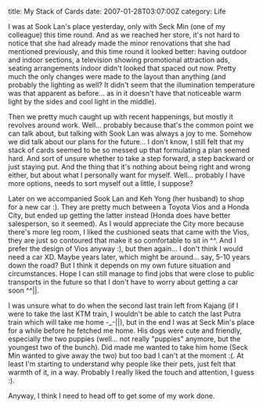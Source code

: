 title: My Stack of Cards
date: 2007-01-28T03:07:00Z
category: Life

I was at Sook Lan's place yesterday, only with Seck Min (one of my colleague) this time round. And as we reached her store, it's not hard to notice that she had already made the minor renovations that she had mentioned previously, and this time round it looked better: having outdoor and indoor sections, a television showing promotional attraction ads, seating arrangements indoor didn't looked that spaced out now. Pretty much the only changes were made to the layout than anything (and probably the lighting as well? It didn't seem that the illumination temperature was that apparent as before… as in it doesn't have that noticeable warm light by the sides and cool light in the middle).

Then we pretty much caught up with recent happenings, but mostly it revolves around work. Well… probably because that's the common point we can talk about, but talking with Sook Lan was always a joy to me. Somehow we did talk about our plans for the future… I don't know, I still felt that my stack of cards seemed to be so messed up that formulating a plan seemed hard. And sort of unsure whether to take a step forward, a step backward or just staying put. And the thing that it's nothing about being right and wrong either, but about what I personally want for myself. Well… probably I have more options, needs to sort myself out a little, I suppose?

Later on we accompanied Sook Lan and Keh Yong (her husband) to shop for a new car :). They are pretty much between a Toyota Vios and a Honda City, but ended up getting the latter instead (Honda does have better salesperson, so it seemed). As I would appreciate the City more because there's more leg room, I liked the cushioned seats that came with the Vios, they are just so contoured that make it so comfortable to sit in ^^. And I prefer the design of Vios anyway :), but then again… I don't think I would need a car XD. Maybe years later, which might be around… say, 5-10 years down the road? But I think it depends on my own future situation and circumstances. Hope I can still manage to find jobs that were close to public transports in the future so that I don't have to worry about getting a car soon ^^||.

I was unsure what to do when the second last train left from Kajang (if I were to take the last KTM train, I wouldn't be able to catch the last Putra train which will take me home -\_-||), but in the end I was at Seck Min's place for a while before he fetched me home. His dogs were cute and friendly, especially the two puppies (well… not really "puppies" anymore, but the youngest two of the bunch). Did made me wanted to take him home (Seck Min wanted to give away the two) but too bad I can't at the moment :(. At least I'm starting to understand why people like their pets, just felt that warmth of it, in a way. Probably I really liked the touch and attention, I guess :).

Anyway, I think I need to head off to get some of my work done.
